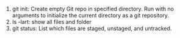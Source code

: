 1) git init<directory>: Create empty Git repo in specified directory. Run with no arguments to initialize the current directory as a git repository.
2) ls -lart: show all files and folder
3) git status: List which files are staged, unstaged, and untracked.

